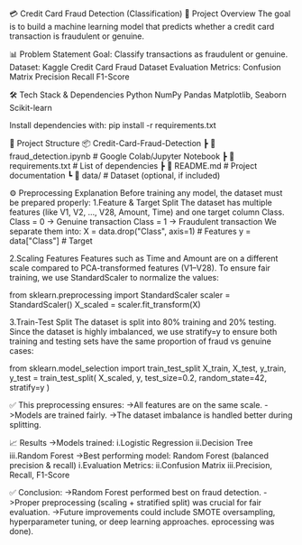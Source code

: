 💳 Credit Card Fraud Detection (Classification)
🚀 Project Overview
The goal is to build a machine learning model that predicts whether a credit card transaction is fraudulent or genuine.

📊 Problem Statement
Goal: Classify transactions as fraudulent or genuine.
Dataset: Kaggle Credit Card Fraud Dataset
Evaluation Metrics:
Confusion Matrix
Precision
Recall
F1-Score

🛠️ Tech Stack & Dependencies
Python
NumPy
Pandas
Matplotlib, Seaborn
Scikit-learn

Install dependencies with:
pip install -r requirements.txt

📂 Project Structure
📦 Credit-Card-Fraud-Detection
 ┣ 📜 fraud_detection.ipynb   # Google Colab/Jupyter Notebook
 ┣ 📜 requirements.txt        # List of dependencies
 ┣ 📜 README.md               # Project documentation
 ┗ 📂 data/                   # Dataset (optional, if included)

⚙️ Preprocessing Explanation
Before training any model, the dataset must be prepared properly:
1.Feature & Target Split
The dataset has multiple features (like V1, V2, ..., V28, Amount, Time) and one target column Class.
Class = 0 → Genuine transaction
Class = 1 → Fraudulent transaction
We separate them into:
X = data.drop("Class", axis=1)   # Features
y = data["Class"]                # Target


2.Scaling Features
Features such as Time and Amount are on a different scale compared to PCA-transformed features (V1–V28).
To ensure fair training, we use StandardScaler to normalize the values:

from sklearn.preprocessing import StandardScaler
scaler = StandardScaler()
X_scaled = scaler.fit_transform(X)


3.Train-Test Split
The dataset is split into 80% training and 20% testing.
Since the dataset is highly imbalanced, we use stratify=y to ensure both training and testing sets have the same proportion of fraud vs genuine cases:

from sklearn.model_selection import train_test_split
X_train, X_test, y_train, y_test = train_test_split(
    X_scaled, y, test_size=0.2, random_state=42, stratify=y
)


✅ This preprocessing ensures:
->All features are on the same scale.
->Models are trained fairly.
->The dataset imbalance is handled better during splitting.

📈 Results
->Models trained:
i.Logistic Regression
ii.Decision Tree
iii.Random Forest
->Best performing model: Random Forest (balanced precision & recall)
i.Evaluation Metrics:
ii.Confusion Matrix
iii.Precision, Recall, F1-Score

✅ Conclusion:
->Random Forest performed best on fraud detection.
->Proper preprocessing (scaling + stratified split) was crucial for fair evaluation.
->Future improvements could include SMOTE oversampling, hyperparameter tuning, or deep learning approaches.
  eprocessing was done).
